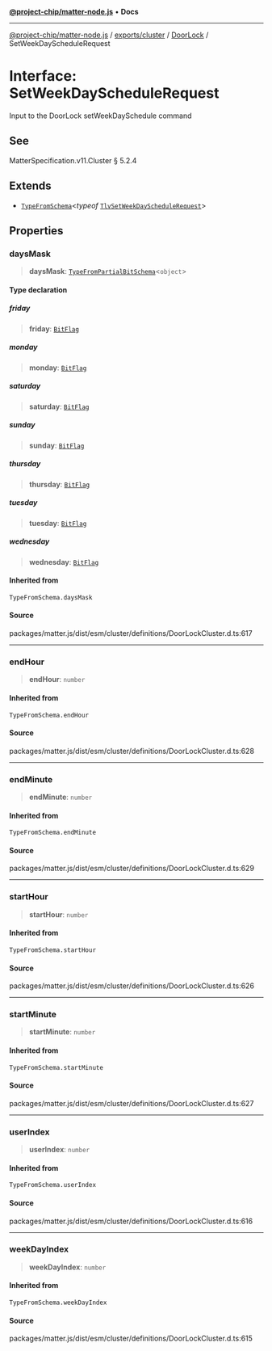 [**@project-chip/matter-node.js**](../../../../../README.md) • **Docs**

***

[@project-chip/matter-node.js](../../../../../modules.md) / [exports/cluster](../../../README.md) / [DoorLock](../README.md) / SetWeekDayScheduleRequest

# Interface: SetWeekDayScheduleRequest

Input to the DoorLock setWeekDaySchedule command

## See

MatterSpecification.v11.Cluster § 5.2.4

## Extends

- [`TypeFromSchema`](../../../../tlv/README.md#typefromschemas)\<*typeof* [`TlvSetWeekDayScheduleRequest`](../README.md#tlvsetweekdayschedulerequest)\>

## Properties

### daysMask

> **daysMask**: [`TypeFromPartialBitSchema`](../../../../schema/README.md#typefrompartialbitschemat)\<`object`\>

#### Type declaration

##### friday

> **friday**: [`BitFlag`](../../../../schema/README.md#bitflag)

##### monday

> **monday**: [`BitFlag`](../../../../schema/README.md#bitflag)

##### saturday

> **saturday**: [`BitFlag`](../../../../schema/README.md#bitflag)

##### sunday

> **sunday**: [`BitFlag`](../../../../schema/README.md#bitflag)

##### thursday

> **thursday**: [`BitFlag`](../../../../schema/README.md#bitflag)

##### tuesday

> **tuesday**: [`BitFlag`](../../../../schema/README.md#bitflag)

##### wednesday

> **wednesday**: [`BitFlag`](../../../../schema/README.md#bitflag)

#### Inherited from

`TypeFromSchema.daysMask`

#### Source

packages/matter.js/dist/esm/cluster/definitions/DoorLockCluster.d.ts:617

***

### endHour

> **endHour**: `number`

#### Inherited from

`TypeFromSchema.endHour`

#### Source

packages/matter.js/dist/esm/cluster/definitions/DoorLockCluster.d.ts:628

***

### endMinute

> **endMinute**: `number`

#### Inherited from

`TypeFromSchema.endMinute`

#### Source

packages/matter.js/dist/esm/cluster/definitions/DoorLockCluster.d.ts:629

***

### startHour

> **startHour**: `number`

#### Inherited from

`TypeFromSchema.startHour`

#### Source

packages/matter.js/dist/esm/cluster/definitions/DoorLockCluster.d.ts:626

***

### startMinute

> **startMinute**: `number`

#### Inherited from

`TypeFromSchema.startMinute`

#### Source

packages/matter.js/dist/esm/cluster/definitions/DoorLockCluster.d.ts:627

***

### userIndex

> **userIndex**: `number`

#### Inherited from

`TypeFromSchema.userIndex`

#### Source

packages/matter.js/dist/esm/cluster/definitions/DoorLockCluster.d.ts:616

***

### weekDayIndex

> **weekDayIndex**: `number`

#### Inherited from

`TypeFromSchema.weekDayIndex`

#### Source

packages/matter.js/dist/esm/cluster/definitions/DoorLockCluster.d.ts:615
